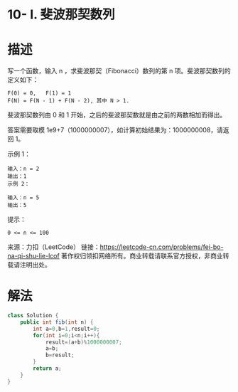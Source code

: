 # 10- I. 斐波那契数列

# 描述

写一个函数，输入 n ，求斐波那契（Fibonacci）数列的第 n 项。斐波那契数列的定义如下：

```
F(0) = 0,   F(1) = 1
F(N) = F(N - 1) + F(N - 2), 其中 N > 1.
```


斐波那契数列由 0 和 1 开始，之后的斐波那契数就是由之前的两数相加而得出。

答案需要取模 1e9+7（1000000007），如计算初始结果为：1000000008，请返回 1。

示例 1：

```
输入：n = 2
输出：1
示例 2：

输入：n = 5
输出：5
```


提示：

```
0 <= n <= 100
```

来源：力扣（LeetCode）
链接：https://leetcode-cn.com/problems/fei-bo-na-qi-shu-lie-lcof
著作权归领扣网络所有。商业转载请联系官方授权，非商业转载请注明出处。

# 解法

```java 
class Solution {
    public int fib(int n) {
        int a=0,b=1,result=0;
        for(int i=0;i<n;i++){
            result=(a+b)%1000000007;
            a=b;
            b=result;
        }
        return a;
    }
}
```



